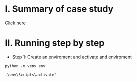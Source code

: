 # I. Summary of case study
[Click here](https://yuthefirst.notion.site/Case-Study-1-Sensor-data-pipeline-using-PostgreSQL-and-Python-based-RESTful-APIs-d723db8cf77047ccb77cc63f8afe5bce)

# II. Running step by step
- Step 1: Create an enviroment and activate and enviroment
```
python -m venv env
```
```
.\env\Scripts\activate"
```
